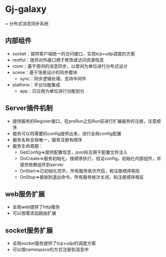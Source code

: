 # Gj-galaxy
= 分布式消息同步系统

## 内部组件
* socket：提供客户端统一的访问接口，实现tcp+udp调度的方案
* restful：提供对外接口用于修改或访问资源信息
* room：基于房间的消息同步，以房间为单位进行分布式设计
* scene：基于场景设计的同步模块
    * sync：同步逻辑处理，支持中间件
* platform：平台功能集成
    * app：已应用为单位进行功能划分

## Server插件机制
* 提供服务的Register接口，在preRun之后Run前进行扩展服务的注册，注意顺序
* 服务可以将需要的config提供出来，进行全局config配置
* 服务名称全局唯一，服务注册有顺序
* 服务生命周期：
    * GetConfig=>提供配置信息，json标志用于配置文件注入
    * OnCreate=>服务初始化，按顺序执行，验证config，初始化内部组件，并提供依赖组件到server
    * OnStart=>已初始化完毕，所有服务依次开启，和注册顺序相反
    * OnStop=>接收到退出命令，所有服务依次关闭，和注册顺序相反

## web服务扩展
* 全局web提供了http服务
* 可以按需添加路由扩展

## socket服务扩展
* 全局socket服务提供了tcp+udp的调度方案
* 可以按namespace的方式注册到消息中
